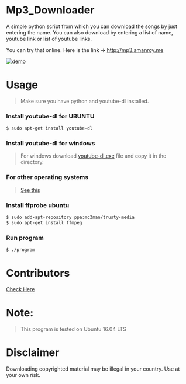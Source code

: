 # Mp3_Downloader
A simple python script from which you can download the songs by just entering the name. You can also download by entering a list of name, youtube link or list of youtube links.

You can try that online. Here is the link ->  http://mp3.amanroy.me


[![demo](https://asciinema.org/a/1c0zitgara99eq8zn85tv3orm.png)](https://asciinema.org/a/1c0zitgara99eq8zn85tv3orm?autoplay=1)

# Usage

> Make sure you have python and youtube-dl installed.

### Install youtube-dl for UBUNTU
```bash
$ sudo apt-get install youtube-dl
```
### Install youtube-dl for windows
> For windows download [youtube-dl.exe](https://yt-dl.org/latest/youtube-dl.exe) file and copy it in the directory.
### For other operating systems
> [See this](https://rg3.github.io/youtube-dl/download.html) 


### Install ffprobe ubuntu
```bash
$ sudo add-apt-repository ppa:mc3man/trusty-media
$ sudo apt-get install ffmpeg
```


### Run program
```bash
$ ./program
```

# Contributors

[Check Here](https://github.com/aman-roy/mp3_downloader/graphs/contributors)

# Note:

> This program is tested on Ubuntu 16.04 LTS

# Disclaimer

Downloading copyrighted material may be illegal in your country. Use at your own risk.
